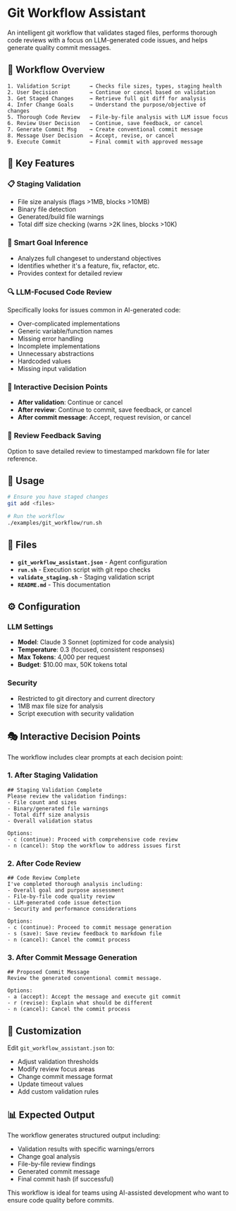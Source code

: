 # Git Workflow Assistant

An intelligent git workflow that validates staged files, performs thorough code reviews with a focus on LLM-generated code issues, and helps generate quality commit messages.

## 🔄 Workflow Overview

```
1. Validation Script      → Checks file sizes, types, staging health
2. User Decision          → Continue or cancel based on validation
3. Get Staged Changes     → Retrieve full git diff for analysis  
4. Infer Change Goals     → Understand the purpose/objective of changes
5. Thorough Code Review   → File-by-file analysis with LLM issue focus
6. Review User Decision   → Continue, save feedback, or cancel
7. Generate Commit Msg    → Create conventional commit message
8. Message User Decision  → Accept, revise, or cancel
9. Execute Commit         → Final commit with approved message
```

## 🎯 Key Features

### 📋 **Staging Validation** 
- File size analysis (flags >1MB, blocks >10MB)
- Binary file detection
- Generated/build file warnings  
- Total diff size checking (warns >2K lines, blocks >10K)

### 🧠 **Smart Goal Inference**
- Analyzes full changeset to understand objectives
- Identifies whether it's a feature, fix, refactor, etc.
- Provides context for detailed review

### 🔍 **LLM-Focused Code Review**
Specifically looks for issues common in AI-generated code:
- Over-complicated implementations
- Generic variable/function names
- Missing error handling
- Incomplete implementations
- Unnecessary abstractions
- Hardcoded values
- Missing input validation

### 📝 **Interactive Decision Points**
- **After validation**: Continue or cancel
- **After review**: Continue to commit, save feedback, or cancel
- **After commit message**: Accept, request revision, or cancel

### 💾 **Review Feedback Saving**
Option to save detailed review to timestamped markdown file for later reference.

## 🚀 Usage

```bash
# Ensure you have staged changes
git add <files>

# Run the workflow
./examples/git_workflow/run.sh
```

## 📁 Files

- **`git_workflow_assistant.json`** - Agent configuration
- **`run.sh`** - Execution script with git repo checks
- **`validate_staging.sh`** - Staging validation script 
- **`README.md`** - This documentation

## ⚙️ Configuration

### LLM Settings
- **Model**: Claude 3 Sonnet (optimized for code analysis)
- **Temperature**: 0.3 (focused, consistent responses)
- **Max Tokens**: 4,000 per request
- **Budget**: $10.00 max, 50K tokens total

### Security
- Restricted to git directory and current directory
- 1MB max file size for analysis
- Script execution with security validation

## 🎭 Interactive Decision Points

The workflow includes clear prompts at each decision point:

### **1. After Staging Validation**
```
## Staging Validation Complete
Please review the validation findings:
- File count and sizes
- Binary/generated file warnings  
- Total diff size analysis
- Overall validation status

Options:
- c (continue): Proceed with comprehensive code review
- n (cancel): Stop the workflow to address issues first
```

### **2. After Code Review**  
```
## Code Review Complete
I've completed thorough analysis including:
- Overall goal and purpose assessment
- File-by-file code quality review
- LLM-generated code issue detection
- Security and performance considerations

Options:
- c (continue): Proceed to commit message generation
- s (save): Save review feedback to markdown file
- n (cancel): Cancel the commit process
```

### **3. After Commit Message Generation**
```
## Proposed Commit Message
Review the generated conventional commit message.

Options:
- a (accept): Accept the message and execute git commit
- r (revise): Explain what should be different
- n (cancel): Cancel the commit process
```

## 🔧 Customization

Edit `git_workflow_assistant.json` to:
- Adjust validation thresholds
- Modify review focus areas
- Change commit message format
- Update timeout values
- Add custom validation rules

## 📊 Expected Output

The workflow generates structured output including:
- Validation results with specific warnings/errors
- Change goal analysis
- File-by-file review findings
- Generated commit message
- Final commit hash (if successful)

This workflow is ideal for teams using AI-assisted development who want to ensure code quality before commits.